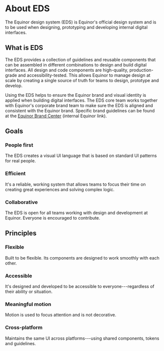 # About EDS
The Equinor design system (EDS) is Equinor's official design system and is to be used when designing, prototyping and developing internal digital interfaces.

## What is EDS
The EDS provides a collection of guidelines and reusable components that can be assembled in different combinations to design and build digital interfaces. All design and code components are high-quality, production-grade and accessibility-tested. This allows Equinor to manage design at scale by creating a single source of truth for teams to design, prototype and develop.

Using the EDS helps to ensure the Equinor brand and visual identity is applied when building digital interfaces. The EDS core team works together with Equinor's corporate brand team to make sure the EDS is aligned and consistent with the Equinor brand. Specific brand guidelines can be found at the [Equinor Brand Center](https://communicationtoolbox.equinor.com/brandcenter/en/equinor/) (internal Equinor link). 

## Goals
### People first

The EDS creates a visual UI language that is based on standard UI patterns for real people.

### Efficient

It's a reliable, working system that allows teams to focus their time on creating great experiences and solving complex logic.

### Collaborative

The EDS is open for all teams working with design and development at Equinor. Everyone is encouraged to contribute.

## Principles
### Flexible

Built to be flexible. Its components are designed to work smoothly with each other.

### Accessible

It's designed and developed to be accessible to everyone---regardless of their ability or situation.

### Meaningful motion

Motion is used to focus attention and is not decorative.

### Cross-platform

Maintains the same UI across platforms---using shared components, tokens and guidelines.